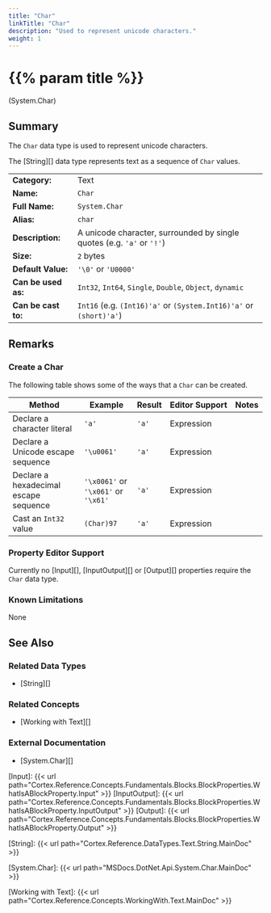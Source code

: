 ```yaml
---
title: "Char"
linkTitle: "Char"
description: "Used to represent unicode characters."
weight: 1
---
```


# {{% param title %}}

<p class="namespace">(System.Char)</p>

## Summary

The `Char` data type is used to represent unicode characters.

The [String][] data type represents text as a sequence of `Char` values.

| | |
|-|-|
| **Category:**          | Text                                                          |
| **Name:**              | `Char`                                                        |
| **Full Name:**         | `System.Char`                                                 |
| **Alias:**             | `char`                                                        |
| **Description:**       | A unicode character, surrounded by single quotes (e.g. `'a'` or `'!'`) |
| **Size:**              | `2` bytes                                                     |
| **Default Value:**     | `'\0'` or `'U0000'`                                           |
| **Can be used as:**    | `Int32`, `Int64`, `Single`, `Double`, `Object`, `dynamic`                                           |
| **Can be cast to:**    | `Int16` (e.g. `(Int16)'a'` or `(System.Int16)'a'` or `(short)'a'`)  |

## Remarks

### Create a Char

The following table shows some of the ways that a `Char` can be created.

| Method | Example | Result | Editor&nbsp;Support | Notes |
|-|-|-|-|-|
| Declare a character literal            | `'a'`       | `'a'` | Expression | |
| Declare a Unicode escape sequence      | `'\u0061'`  | `'a'` | Expression | |
| Declare a hexadecimal escape sequence  | `'\x0061'` or  `'\x061'` or `'\x61'`| `'a'` | Expression | |
| Cast an `Int32` value                  | `(Char)97`  | `'a'` | Expression | |

### Property Editor Support

Currently no [Input][], [InputOutput][] or [Output][] properties require the `Char` data type.

### Known Limitations

None

## See Also

### Related Data Types

* [String][]

### Related Concepts

* [Working with Text][]

### External Documentation

* [System.Char][]

[Input]: {{< url path="Cortex.Reference.Concepts.Fundamentals.Blocks.BlockProperties.WhatIsABlockProperty.Input" >}}
[InputOutput]: {{< url path="Cortex.Reference.Concepts.Fundamentals.Blocks.BlockProperties.WhatIsABlockProperty.InputOutput" >}}
[Output]: {{< url path="Cortex.Reference.Concepts.Fundamentals.Blocks.BlockProperties.WhatIsABlockProperty.Output" >}}

[String]: {{< url path="Cortex.Reference.DataTypes.Text.String.MainDoc" >}}

[System.Char]: {{< url path="MSDocs.DotNet.Api.System.Char.MainDoc" >}}

[Working with Text]: {{< url path="Cortex.Reference.Concepts.WorkingWith.Text.MainDoc" >}}
